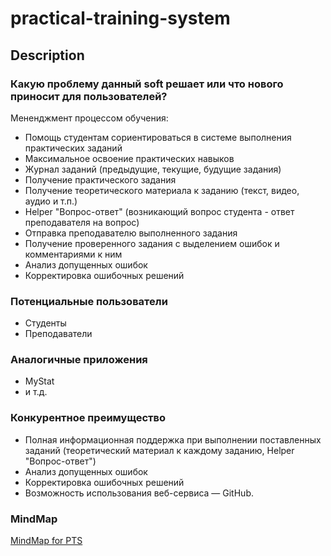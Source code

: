 # practical-training-system

## Description

### Какую проблему данный soft решает или что нового приносит для пользователей?

Мененджмент процессом обучения:
- Помощь студентам сориентироваться в системе выполнения практических заданий
- Максимальное освоение практических навыков
- Журнал заданий (предыдущие, текущие, будущие задания)
- Получение практического задания
- Получение теоретического материала к заданию (текст, видео, аудио и т.п.)
- Helper "Вопрос-ответ" (возникающий вопрос студента - ответ преподавателя на вопрос)  
- Отправка преподавателю выполненного задания
- Получение проверенного задания с выделением ошибок и комментариями к ним
- Анализ допущенных ошибок
- Корректировка ошибочных решений

### Потенциальные пользователи

- Студенты
- Преподаватели

### Аналогичные приложения

- MyStat
- и т.д.

### Конкурентное преимущество

- Полная информационная поддержка при выполнении поставленных заданий (теоретический материал к каждому заданию, Helper "Вопрос-ответ")
- Анализ допущенных ошибок
- Корректировка ошибочных решений
- Возможность использования веб-сервиса — GitHub.

### MindMap

[MindMap for PTS](https://coggle.it/diagram/XqCltepGhyCprbxn/t/-/d47a5a0214912c1fcedf353f8be69dd3352d8cc59f3254496e24811ff1e272f1)
